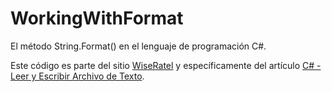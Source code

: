 # WorkingWithFormat
El método String.Format() en el lenguaje de programación C#.

Este código es parte del sitio [WiseRatel](http://www.wiseratel.com) y específicamente del artículo [C# - Leer y Escribir Archivo de Texto](http://www.wiseratel.com/visual-csharp-net-el-metodo-string-format).
